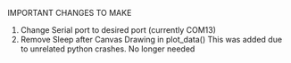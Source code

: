 IMPORTANT CHANGES TO MAKE

1. Change Serial port to desired port (currently COM13)
2. Remove Sleep after Canvas Drawing in plot_data()
    This was added due to unrelated python crashes. No longer needed